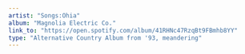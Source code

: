 ```yaml
---
artist: "Songs:Ohia"
album: "Magnolia Electric Co."
link_to: "https://open.spotify.com/album/41RHNc47RzqBt9FBmhb8YY"
type: "Alternative Country Album from '93, meandering"
---
```

